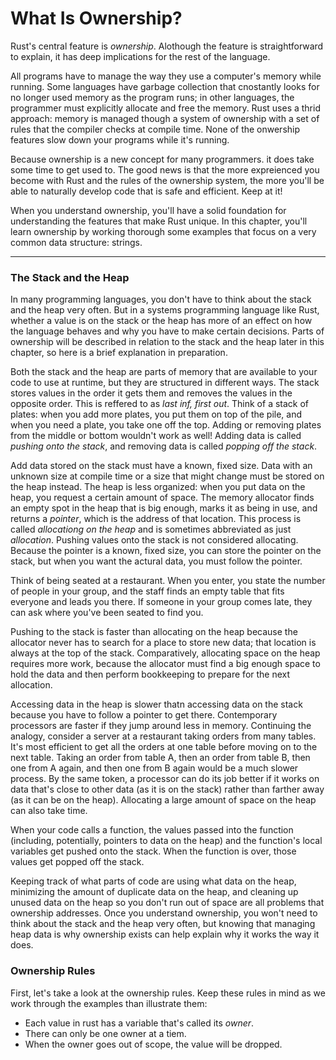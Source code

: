# What Is Ownership?

Rust's central feature is _ownership_.
Alothough the feature is straightforward to explain,
it has deep implications for the rest of the language.

All programs have to manage the way they use a computer's memory while running.
Some languages have garbage collection that cnostantly looks for no longer used memory as the program runs;
in other languages, the programmer must explicitly allocate and free the memory.
Rust uses a thrid approach:
memory is managed though a system of ownership with a set of rules that the compiler checks at compile time.
None of the onwership features slow down your programs while it's running.

Because ownership is a new concept for many programmers.
it does take some time to get used to.
The good news is that the more expreienced you become with Rust and the rules of the ownership system,
the more you'll be able to naturally develop code that is safe and efficient.
Keep at it!

When you understand ownership,
you'll have a solid foundation for understanding the features
that make Rust unique.
In this chapter,
you'll learn ownership by working thorough some examples
that focus on a very common data structure: strings.

---

### The Stack and the Heap

In many programming languages,
you don't have to think about the stack and the heap very often.
But in a systems programming language like Rust, whether a value is on the stack or the heap has more of an effect on how the language
behaves and why you have to make certain decisions.
Parts of ownership will be described in relation to the stack and the heap
later in this chapter, so here is a brief explanation in preparation.

Both the stack and the heap are parts of memory that are available
to your code to use at runtime,
but they are structured in different ways.
The stack stores values in the order it gets them and removes the values in the opposite order.
This is reffered to as _last inf, first out_.
Think of a stack of plates:
when you add more plates,
you put them on top of the pile,
and when you need a plate,
you take one off the top.
Adding or removing plates from the middle or bottom wouldn't work as well! Adding data is called _pushing onto the stack_, and removing data is called _popping off the stack_.

Add data stored on the stack must have a known, fixed size.
Data with an unknown size at compile time or a size that might change must be stored on the heap instead.
The heap is less organized:
when you put data on the heap,
you request a certain amount of space.
The memory allocator finds an empty spot in the heap that is big enough,
marks it as being in use,
and returns a _pointer_,
which is the address of that location.
This process is called _allocationg on the heap_ and is sometimes abbreviated as just _allocation_.
Pushing values onto the stack is not considered allocating.
Because the pointer is a known, fixed size, you can store the pointer on the stack,
but when you want the actural data, you must follow the pointer.

Think of being seated at a restaurant. When you enter, you state the number of people in your group, and the staff finds an empty table that fits everyone and leads you there.
If someone in your group comes late, they can ask where you've been seated to find you.

Pushing to the stack is faster than allocating on the heap
because the allocator never has to search for a place to store new data;
that location is always at the top of the stack.
Comparatively, allocating space on the heap requires more work,
because the allocator must find a big enough space to hold the data and then
perform bookkeeping to prepare for the next allocation.

Accessing data in the heap is slower thatn accessing data on the stack because you have to follow a pointer to get there.
Contemporary processors are faster if they jump around less in memory.
Continuing the analogy, consider a server at a restaurant taking orders from many tables.
It's most efficient to get all the orders at one table before moving on to the next table.
Taking an order from table A,
then an order from table B,
then one from A again,
and then one from B again
would be a much slower process.
By the same token,
a processor can do its job better if it works on data that's
close to other data (as it is on the stack)
rather than farther away (as it can be on the heap).
Allocating a large amount of space on the heap can also take time.

When your code calls a function,
the values passed into the function
(including, potentially, pointers to data on the heap)
and the function's local variables get pushed onto the stack.
When the function is over,
those values get popped off the stack.

Keeping track of what parts of code are using what data on the heap,
minimizing the amount of duplicate data on the heap,
and cleaning up unused data on the heap so you don't run out of space are
all problems that ownership addresses.
Once you understand ownership, you won't need to think about the stack and the heap very often,
but knowing that managing heap data is why ownership exists can help explain why it works the way it does.

### Ownership Rules

First, let's take a look at the ownership rules.
Keep these rules in mind as we work through the examples than illustrate them:

- Each value in rust has a variable that's called its _owner_.
- There can only be one owner at a tiem.
- When the owner goes out of scope, the value will be dropped.

